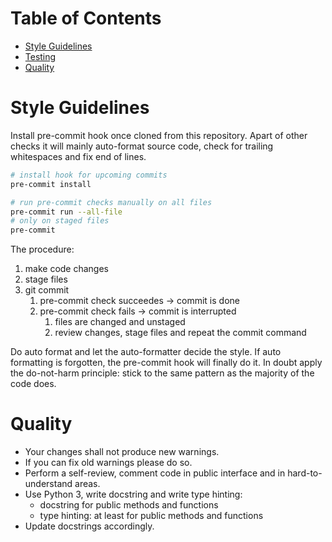 # Table of Contents

- [Style Guidelines](#style-guidelines)
- [Testing](#testing)
- [Quality](#quality)

# Style Guidelines

Install pre-commit hook once cloned from this repository.
Apart of other checks it will mainly auto-format source code, check
for trailing whitespaces and fix end of lines.

```bash
# install hook for upcoming commits
pre-commit install

# run pre-commit checks manually on all files
pre-commit run --all-file
# only on staged files
pre-commit
```

The procedure:

1. make code changes
2. stage files
3. git commit
    1. pre-commit check succeedes -> commit is done
    2. pre-commit check fails -> commit is interrupted
        1. files are changed and unstaged
        2. review changes, stage files and repeat the commit command

Do auto format and let the auto-formatter decide the style.
If auto formatting is forgotten, the pre-commit hook will finally do it.
In doubt apply the do-not-harm principle: stick to the same pattern as the majority of the code does.

# Quality

- Your changes shall not produce new warnings.
- If you can fix old warnings please do so.
- Perform a self-review, comment code in public interface and in hard-to-understand areas.
- Use Python 3, write docstring and write type hinting:
  - docstring for public methods and functions
  - type hinting: at least for public methods and functions
- Update docstrings accordingly.
